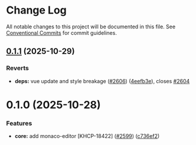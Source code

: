 # Change Log

All notable changes to this project will be documented in this file.
See [Conventional Commits](https://conventionalcommits.org) for commit guidelines.

## [0.1.1](https://github.com/Kong/public-ui-components/compare/@kong-ui-public/monaco-editor@0.1.0...@kong-ui-public/monaco-editor@0.1.1) (2025-10-29)


### Reverts

* **deps:** vue update and style breakage ([#2606](https://github.com/Kong/public-ui-components/issues/2606)) ([4eefb3e](https://github.com/Kong/public-ui-components/commit/4eefb3e4f61d3f4a0078c142404b12e52ba6e74e)), closes [#2604](https://github.com/Kong/public-ui-components/issues/2604)





# 0.1.0 (2025-10-28)


### Features

* **core:** add monaco-editor [KHCP-18422] ([#2599](https://github.com/Kong/public-ui-components/issues/2599)) ([c736ef2](https://github.com/Kong/public-ui-components/commit/c736ef29f8a7b70bd8865d7490cbf41130625f35))
